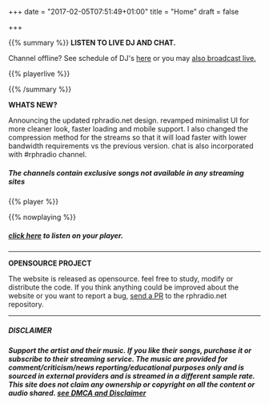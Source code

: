 +++
date = "2017-02-05T07:51:49+01:00"
title = "Home"
draft = false

+++



{{% summary %}}
**LISTEN TO LIVE DJ AND CHAT.**

Channel offline? See schedule of DJ's <a href="
https://docs.google.com/spreadsheets/d/1PPxRmyqSo0j3jkAW8tlUrrDyio9gBRvXwzTaRUGb8MQ/edit?usp=sharing" target="_Blank">here</a> or you may <a href='{{< ref "intro.md" >}}'>also broadcast live. </a> 

{{% playerlive %}}


{{% /summary %}}


**WHATS NEW?**

Announcing the updated rphradio.net design. revamped minimalist UI for more cleaner look, faster loading and mobile support. I also changed the compression method for the streams so that it will load faster with lower bandwidth requirements vs the previous version. chat is also incorporated with #rphradio channel.


##### *The channels contain exclusive songs not available in any streaming sites*
{{% player %}}

{{% nowplaying %}}

##### *<a href='{{< ref "download.md" >}}'>click here</a> to listen on your player.*




---------

**OPENSOURCE PROJECT**

The website is released as opensource. feel free to study, modify or distribute the code. If you think anything could be improved about the website or you want to report a bug, [send a PR](https://github.com/rphradio/rphradio.net) 
to the rphradio.net repository.



---------

##### DISCLAIMER

##### Support the artist and their music. If you like their songs, purchase it or subscribe to their streaming service. The music are provided for comment/criticism/news reporting/educational purposes only and is sourced in external providers and is streamed in a different sample rate. This site does not claim any ownership or copyright on all the content or audio shared. <a href='{{< ref "dmca.md" >}}'>see DMCA and Disclaimer</a> 



